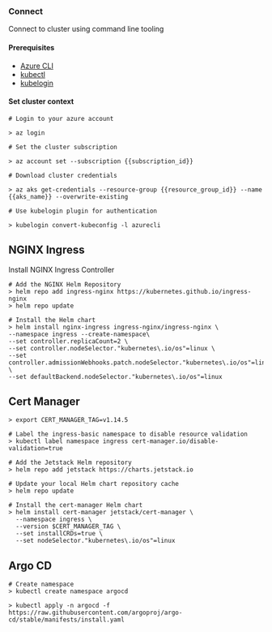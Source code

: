 ### Connect

Connect to cluster using command line tooling

#### Prerequisites
- [Azure CLI](https://go.microsoft.com/fwlink/?linkid=872496)
- [kubectl](https://go.microsoft.com/fwlink/?linkid=2233742)
- [kubelogin](https://go.microsoft.com/fwlink/?linkid=2233743)
#### Set cluster context

``` shell
# Login to your azure account

> az login
```

``` shell
# Set the cluster subscription

> az account set --subscription {{subscription_id}}
```

``` shell
# Download cluster credentials

> az aks get-credentials --resource-group {{resource_group_id}} --name {{aks_name}} --overwrite-existing
```

``` shell
# Use kubelogin plugin for authentication

> kubelogin convert-kubeconfig -l azurecli
```

## NGINX Ingress

Install NGINX Ingress Controller
``` shell
# Add the NGINX Helm Repository
> helm repo add ingress-nginx https://kubernetes.github.io/ingress-nginx
> helm repo update

# Install the Helm chart
> helm install nginx-ingress ingress-nginx/ingress-nginx \
--namespace ingress --create-namespace\
--set controller.replicaCount=2 \
--set controller.nodeSelector."kubernetes\.io/os"=linux \
--set controller.admissionWebhooks.patch.nodeSelector."kubernetes\.io/os"=linux \
--set defaultBackend.nodeSelector."kubernetes\.io/os"=linux
```

## Cert Manager
``` shell
> export CERT_MANAGER_TAG=v1.14.5

# Label the ingress-basic namespace to disable resource validation
> kubectl label namespace ingress cert-manager.io/disable-validation=true

# Add the Jetstack Helm repository
> helm repo add jetstack https://charts.jetstack.io

# Update your local Helm chart repository cache
> helm repo update

# Install the cert-manager Helm chart
> helm install cert-manager jetstack/cert-manager \
  --namespace ingress \
  --version $CERT_MANAGER_TAG \
  --set installCRDs=true \
  --set nodeSelector."kubernetes\.io/os"=linux
```

## Argo CD
``` shell
# Create namespace
> kubectl create namespace argocd

> kubectl apply -n argocd -f https://raw.githubusercontent.com/argoproj/argo-cd/stable/manifests/install.yaml

```